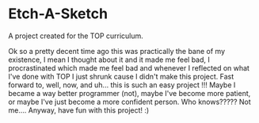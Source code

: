 # Etch-A-Sketch
A project created for the TOP curriculum. 

Ok so a pretty decent time ago this was practically the bane of my existence, I mean I thought about it and it made me feel bad, I procrastinated which made me feel bad
and whenever I reflected on what I've done with TOP I just shrunk cause I didn't make this project. Fast forward to, well, now, and uh... this is such an easy project
!!! Maybe I became a way better programmer (not), maybe I've become more patient, or maybe I've just become a more confident person. Who knows????? Not me.... 
Anyway, have fun with this project! :)
